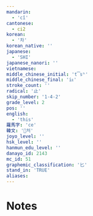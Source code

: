 ```yaml
---
mandarin:
  - 'cǐ'
cantonese:
  - ci2
korean:
  - '차'
korean_native: ''
japanese:
  - 'SHI'
japanese_nanori: ''
vietnamese:
middle_chinese_initial: 't͡sʰ'
middle_chinese_final: 'iᴇ'
stroke_count: ''
radical: '止'
skip_number: '1-4-2'
grade_level: 2
pos: ''
english:
  - 'this'
羅馬字: 'ce'
韓文: '처'
joyo_level: ''
hsk_level: ''
hanmun_edu_level: ''
danayo_id: 2143
mc_id: 51
graphemic_classification: '匕'
stand_in: 'TRUE'
aliases:
---
```


# Notes

